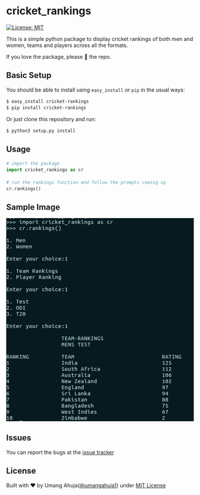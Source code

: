 # cricket_rankings

[![License: MIT](https://img.shields.io/badge/License-MIT-blue.svg)](https://github.com/umangahuja1/cricket_rankings/blob/master/LICENSE)

This is a simple python package to display cricket rankings of both men and women, teams and players across all the formats.

If you love the package, please :star2: the repo.

## Basic Setup

You should be able to install using `easy_install` or `pip` in the usual ways:

```sh
$ easy_install cricket-rankings
$ pip install cricket-rankings
```

Or just clone this repository and run:

```sh
$ python3 setup.py install
```

## Usage

```python
# import the package
import cricket_rankings as cr

# run the rankings function and follow the prompts coming up
cr.rankings()

```

## Sample Image

![demo1](./cricket_rankings/demo/demo1.png)

## Issues

You can report the bugs at the [issue tracker](https://github.com/umangahuja1/cricket_rankings/issues)

## License

Built with ♥ by Umang Ahuja([@umangahuja1](https://github.com/umangahuja1)) under [MIT License](https://github.com/umangahuja1/cricket_rankings/blob/master/LICENSE)
